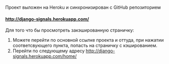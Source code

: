 Проект выложен на Heroku и синхронизирован с GitHub репозиторием
#### http://django-signals.herokuapp.com/

Для того что бы просмотреть закэшированную страничку:
1. Можете перейти по основной ссылке проекта и оттуда, при нажатии соответсвующего пункта, попасть на страничку с кэшированием.
1. Перейти по следующему адресу http://django-signals.herokuapp.com/home/
